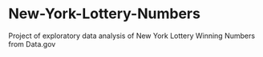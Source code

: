 # New-York-Lottery-Numbers
Project of exploratory data analysis of New York Lottery Winning Numbers from Data.gov
